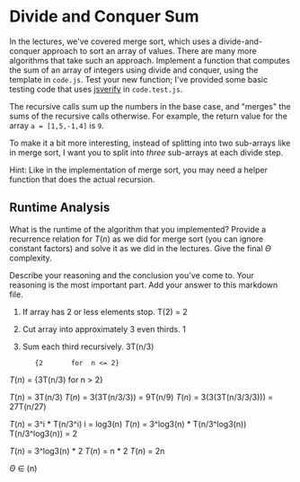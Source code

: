 # Divide and Conquer Sum

In the lectures, we've covered merge sort, which uses a divide-and-conquer
approach to sort an array of values. There are many more algorithms that take
such an approach. Implement a function that computes the sum of an array of
integers using divide and conquer, using the template in `code.js`. Test your
new function; I've provided some basic testing code that uses
[jsverify](https://jsverify.github.io/) in `code.test.js`.

The recursive calls sum up the numbers in the base case, and "merges" the sums
of the recursive calls otherwise. For example, the return value for the array `a
= [1,5,-1,4]` is `9`.

To make it a bit more interesting, instead of splitting into two sub-arrays like
in merge sort, I want you to split into *three* sub-arrays at each divide step.

Hint: Like in the implementation of merge sort, you may need a helper function
that does the actual recursion.

## Runtime Analysis

What is the runtime of the algorithm that you implemented? Provide a recurrence
relation for $T(n)$ as we did for merge sort (you can ignore constant factors)
and solve it as we did in the lectures. Give the final $\Theta$ complexity.

Describe your reasoning and the conclusion you've come to. Your reasoning is the
most important part. Add your answer to this markdown file.


1. If array has 2 or less elements stop.    T(2) = 2
2. Cut array into approximately 3 even thirds.     1
3. Sum each third recursively.               3T(n/3)

          {2       for  n <= 2}
$T(n)$ =
          {3T(n/3) for  n >  2}

$T(n)$ = 3T(n/3)
$T(n)$ = 3(3T(n/3/3)) = 9T(n/9)
$T(n)$ = 3(3(3T(n/3/3/3))) = 27T(n/27)

$T(n)$ = 3^i * T(n/3^i)
i = log3(n)
$T(n)$ = 3^log3(n) * T(n/3^log3(n))
T(n/3^log3(n)) = 2

$T(n)$ = 3^log3(n) * 2
$T(n)$ = n * 2
$T(n)$ = 2n

$\Theta$ ∈ (n)
